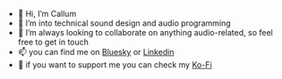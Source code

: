 - 👋 Hi, I’m Callum
- 👀 I’m into technical sound design and audio programming
- 💞️ I’m always looking to collaborate on anything audio-related, so feel free to get in touch
- 📫 you can find me on [Bluesky](@calflan.bsky.social) or [Linkedin](https://www.linkedin.com/in/callum-flanagan/)
- 💸 if you want to support me you can check my [Ko-Fi](https://ko-fi.com/callumflanagan)

<!---
CalaFlan/CalaFlan is a ✨ special ✨ repository because its `README.md` (this file) appears on your GitHub profile.
You can click the Preview link to take a look at your changes.
--->
